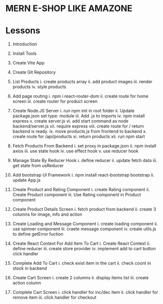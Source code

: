 # MERN E-SHOP LIKE AMAZONE

# Lessons

1.  Introduction

2.  Install Tools

3.  Create Vite App

4.  Create Git Repository

5.  List Products
    i. create products array
    ii. add product images
    iii. render products
    iv. style products

6.  Add page routing
    i. npm i react-router-dom
    ii. create route for home screen
    iii. create router for product screen

7.  Create Node.JS Server
    i. run npm init in root folder
    ii. Update package.json set type: module
    iii. Add .js to imports
    iv. npm install express
    v. create server.js
    vi. add start command as node backend/server.js
    vii. require express
    viii. create route for / return backend is ready.
    ix. move products.js from frontend to backend
    x. create route for /api/products
    xi. return products
    xii. run npm start

8.  Fetch Products From Backend
    i. set proxy in package.json
    ii. npm install axios
    iii. use state hook
    iv. use effect hook
    v. use reducer hook

9.  Manage State By Reducer Hook
    i. define reducer
    ii. update fetch data
    iii. get state from usReducer

10. Add bootstrap UI Framework
    i. npm install react-bootstrap bootstrap
    ii. update App.js

11. Create Product and Rating Component
    i. create Rating component
    ii. Create Product component
    iii. Use Rating component in Product component

12. Create Product Details Screen
    i. fetch product from backend
    ii. create 3 columns for image, info and action

13. Create Loading and Message Component
    i. create loading component
    ii. use spinner component
    iii. craete message component
    iv. create utils.js to define getError fuction

14. Create React Context For Add Item To Cart
    i. Create React Context
    ii. define reducer
    iii. create store provider
    iv. implement add to cart button click handler
15. Complete Add To Cart
    i. check exist item in the cart
    ii. check count in stock in backend

16. Create Cart Screen
    i. create 2 columns
   ii. display items list
  iii. create action column

17. Complete Cart Screen
    i. click handler for inc/dec item
   ii. click handler for remove item
  iii. click handler for checkout
